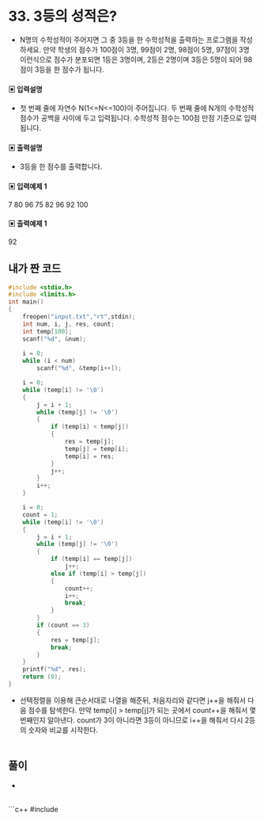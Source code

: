# 33. 3등의 성적은?

* N명의 수학성적이 주어지면 그 중 3등을 한 수학성적을 출력하는 프로그램을 작성하세요. 만약 학생의 점수가 100점이 3명, 99점이 2명, 98점이 5명, 97점이 3명 이런식으로 점수가 분포되면 1등은 3명이며, 2등은 2명이며 3등은 5명이 되어 98점이 3등을 한 점수가 됩니다.


#### ▣ 입력설명

* 첫 번째 줄에 자연수 N(1<=N<=100)이 주어집니다.
두 번째 줄에 N개의 수학성적 점수가 공백을 사이에 두고 입력됩니다. 수학성적 점수는 100점 만점 기준으로 입력됩니다.




#### ▣ 출력설명

* 3등을 한 점수를 출력합니다.




#### ▣ 입력예제 1

7
80 96 75 82 96 92 100




#### ▣ 출력예제 1

 92


## 내가 짠 코드

```c++
#include <stdio.h>
#include <limits.h>
int main()
{
	freopen("input.txt","rt",stdin);
	int num, i, j, res, count;
	int temp[100];
	scanf("%d", &num);
	
	i = 0;
	while (i < num)
		scanf("%d", &temp[i++]);

	i = 0;
	while (temp[i] != '\0')
	{
		j = i + 1;
		while (temp[j] != '\0')
		{
			if (temp[i] < temp[j])
			{
				res = temp[j];
				temp[j] = temp[i];
				temp[i] = res;
			}
			j++;
		}
		i++;
	}

	i = 0;
	count = 1;
	while (temp[i] != '\0')
	{
		j = i + 1;
		while (temp[j] != '\0')
		{
			if (temp[i] == temp[j])
				j++;
			else if (temp[i] > temp[j])
			{
				count++;
				i++;
				break;
			}
		}
		if (count == 3)
		{
			res = temp[j];
			break;
		}
	}
	printf("%d", res);
	return (0);
}

```
* 선택정렬을 이용해 큰순서대로 나열을 해준뒤, 처음자리와 같다면 j++을 해줘서 다음 점수를 탐색한다. 만약 temp[i] > temp[j]가 되는 곳에서 count++을 해줘서 몇번째인지 알아낸다. count가 3이 아니라면 3등이 아니므로 i++을 해줘서 다시 2등의 숫자와 비교를 시작한다. 
<br><br> 

## 풀이
* 

<br/>
```c++
#include <stdio.h>

		


```

